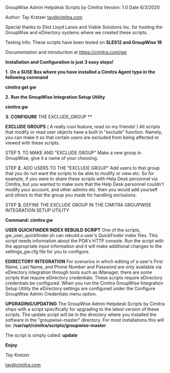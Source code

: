 GroupWise Admin Helpdesk Scripts by Cimitra
Version: 1.0
Date 6/3/2020

Author: Tay Kratzer tay@cimitra.com

Special thanks to Eliot Lloyd Lanes and Viable Solutions Inc. for hosting the GroupWise and eDirectory systems where we created these scripts. 

Testing Info: These scripts have been tested on **SLES12 and GroupWise 18**

Documentation and introduction at https://cimitra.com/gw

**Installation and Configuration is just 3 easy steps!**

**1.** **On a SUSE Box where you have installed a Cimitra Agent type in the following command**

**cimitra get gw**

**2.** **Run the GroupWise Integration Setup Utility** 

**cimitra gw**

**3.** **CONFIGURE** THE EXCLUDE_GROUP **

**EXCLUDE GROUPS** ( A really cool feature, read on my friends! )
All scripts that modify or read user objects have a built in "exclude" function. Namely, you can make it so that certain users are excluded from being affected or viewed with these scripts. 

STEP **1.** TO MAKE AND "EXCLUDE GROUP"
Make a new group in GroupWise, give it a name of your choosing.

STEP **2.** ADD USERS TO THE "EXCLUDE GROUP"
Add users to that group that you do not want the scripts to be able to modify or view etc. So for example, if you were to share these scripts with Help Desk personnel via Cimitra, but you wanted to make sure that the Help Desk personnel couldn't modify your account, and other admins etc. then you would add yourself and others to that the group you made for handling exclusions. 

STEP **3.** DEFINE THE EXCLUDE GROUP IN THE CIMITRA GROUPWISE INTEGRATION SETUP UTILITY

**Command: cimitra gw**

**USER QUICKFINDER INDEX REBUILD SCRIPT**
One of the scripts, gw_user_quickfinder.sh can rebuild a user's QuickFinder index files. This script needs information about the POA's HTTP console. Run the script with the appropriate input information and it will make additional changes to the settings_gw.cfg file for you to configure. 

**EDIRECTORY INTEGRATION**
For scenarios in which editing of a user's First Name, Last Name, and Phone Number and Password are only available via eDirectory integration through tools such as iManager, there are some scripts that require eDirectory credentials. These scripts require eDirectory credentials be configured. When you run the Cimitra GroupWise Integration Setup Utility the eDirectory settings are configured under the Configure GroupWise Admin Credentials menu option.  

**UPGRADING/UPDATING**
The GroupWise Admin Helpdesk Scripts by Cimitra ships with a script specifically for upgrading to the latest version of these scripts. The update script will be in the directory where you installed the software in the "groupwise-master" directory. For most installations this will be: **/var/opt/cimitra/scripts/groupwise-master** 

The script is simply called: **update**

**Enjoy**

*Tay Kratzer*

tay@cimitra.com
